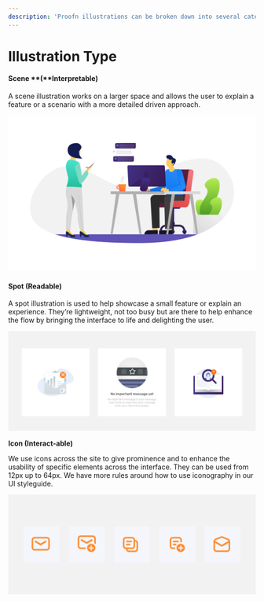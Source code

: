 ```yaml
---
description: 'Proofn illustrations can be broken down into several categories:'
---
```


# Illustration Type

#### Scene **\(**Interpretable\)

A scene illustration works on a larger space and allows the user to explain a feature or a scenario with a more detailed driven approach.

![](../.gitbook/assets/scene.png)

#### Spot \(Readable\)

A spot illustration is used to help showcase a small feature or explain an experience. They’re lightweight, not too busy but are there to help enhance the flow by bringing the interface to life and delighting the user.

![](../.gitbook/assets/spot.png)

**Icon \(Interact-able\)**

We use icons across the site to give prominence and to enhance the usability of specific elements across the interface. They can be used from 12px up to 64px. We have more rules around how to use iconography in our UI styleguide.

![](../.gitbook/assets/spot-copy.png)

